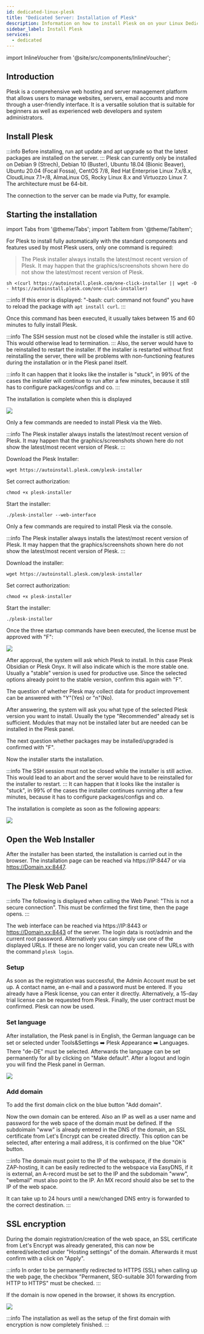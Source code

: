 ```yaml
---
id: dedicated-linux-plesk
title: "Dedicated Server: Installation of Plesk"
description: Information on how to install Plesk on on your Linux Dedicated Server from ZAP-Hosting - ZAP-Hosting.com documentation
sidebar_label: Install Plesk
services:
  - dedicated
---
```


import InlineVoucher from '@site/src/components/InlineVoucher';

## Introduction

Plesk is a comprehensive web hosting and server management platform that allows users to manage websites, servers, email accounts and more through a user-friendly interface. It is a versatile solution that is suitable for beginners as well as experienced web developers and system administrators. 

<InlineVoucher />

## Install Plesk

:::info
Before installing, run apt update and apt upgrade so that the latest packages are installed on the server. 
:::
Plesk can currently only be installed on Debian 9 (Strech), Debian 10 (Buster), Ubuntu 18.04 (Bionic Beaver), Ubuntu 20.04 (Focal Fossa), CentOS 7/8, Red Hat Enterprise Linux 7.x/8.x, CloudLinux 7.1+/8, AlmaLinux OS, Rocky Linux 8.x and Virtuozzo Linux 7. The architecture must be 64-bit.

The connection to the server can be made via Putty, for example.


## Starting the installation 

import Tabs from '@theme/Tabs';
import TabItem from '@theme/TabItem';

<Tabs>

<TabItem value="One-Click Installation" label="One-Click Installation" default>

For Plesk to install fully automatically with the standard components and features used by most Plesk users, only one command is required:

>The Plesk installer always installs the latest/most recent version of Plesk. It may happen that the graphics/screenshots shown here do not show the latest/most recent version of Plesk.

```
sh <(curl https://autoinstall.plesk.com/one-click-installer || wget -O - https://autoinstall.plesk.com/one-click-installer)
```

:::info
If this error is displayed: "-bash: curl: command not found" you have to reload the package with `apt install curl`.
:::

Once this command has been executed, it usually takes between 15 and 60 minutes to fully install Plesk.

:::info
The SSH session must not be closed while the installer is still active. This would otherwise lead to termination. 
:::
Also, the server would have to be reinstalled to restart the installer. 
If the installer is restarted without first reinstalling the server, there will be problems with non-functioning features during the installation or in the Plesk panel itself. 

:::info
It can happen that it looks like the installer is "stuck", in 99% of the cases the installer will continue to run after a few minutes, because it still has to configure packages/configs and co.
:::


The installation is complete when this is displayed

![](https://screensaver01.zap-hosting.com/index.php/s/gpNWyd7xZaw22zW/preview)

</TabItem>
<TabItem value="Web Installation" label="Web Installation">

Only a few commands are needed to install Plesk via the Web. 

:::info
The Plesk installer always installs the latest/most recent version of Plesk. It may happen that the graphics/screenshots shown here do not show the latest/most recent version of Plesk.
:::

Download the Plesk Installer:
```
wget https://autoinstall.plesk.com/plesk-installer
```

Set correct authorization:

```
chmod +x plesk-installer
```

Start the installer:

```
./plesk-installer --web-interface
```

</TabItem>
<TabItem value="Konsolen Installation" label="Konsolen Installation">

Only a few commands are required to install Plesk via the console. 

:::info
The Plesk installer always installs the latest/most recent version of Plesk. It may happen that the graphics/screenshots shown here do not show the latest/most recent version of Plesk.
:::

Download the installer:

```
wget https://autoinstall.plesk.com/plesk-installer
```

Set correct authorization:

```
chmod +x plesk-installer
```

Start the installer:

```
./plesk-installer
```

Once the three startup commands have been executed, the license must be approved with "F": 

![](https://screensaver01.zap-hosting.com/index.php/s/dJiJ3sTxCqoC3RR/preview)

After approval, the system will ask which Plesk to install. In this case Plesk Obsidian or Plesk Onyx. It will also indicate which is the more stable one. Usually a "stable" version is used for productive use. Since the selected options already point to the stable version, confirm this again with "F".

The question of whether Plesk may collect data for product improvement can be answered with "Y"(Yes) or "n"(No). 

After answering, the system will ask you what type of the selected Plesk version you want to install. Usually the type "Recommended" already set is sufficient. Modules that may not be installed later but are needed can be installed in the Plesk panel. 

The next question whether packages may be installed/upgraded is confirmed with "F".

Now the installer starts the installation.

:::info
The SSH session must not be closed while the installer is still active. This would lead to an abort and the server would have to be reinstalled for the installer to restart. 
:::
It can happen that it looks like the installer is "stuck", in 99% of the cases the installer continues running after a few minutes, because it has to configure packages/configs and co.

The installation is complete as soon as the following appears: 

![](https://screensaver01.zap-hosting.com/index.php/s/2Wk2Nm2HXCkQjkQ/preview)

</TabItem>
</Tabs>

## Open the Web Installer

After the installer has been started, the installation is carried out in the browser. The installation page can be reached via https://IP:8447 or via https://Domain.xx:8447.

## The Plesk Web Panel 

:::info
The following is displayed when calling the Web Panel: "This is not a secure connection". This must be confirmed the first time, then the page opens. 
:::

The web interface can be reached via https://IP:8443 or https://Domain.xx:8443 of the server. The login data is root/admin and the current root password. Alternatively you can simply use one of the displayed URLs. If these are no longer valid, you can create new URLs with the command ``plesk login``. 

### Setup

As soon as the registration was successful, the Admin Account must be set up. A contact name, an e-mail and a password must be entered. If you already have a Plesk license, you can enter it directly. Alternatively, a 15-day trial license can be requested from Plesk. Finally, the user contract must be confirmed. 
Plesk can now be used. 

### Set language


After installation, the Plesk panel is in English, the German language can be set or selected under Tools&Settings ➡️ Plesk Appearance ➡️ Languages. There "de-DE" must be selected. Afterwards the language can be set permanently for all by clicking on "Make default". 
After a logout and login you will find the Plesk panel in German.

![](https://screensaver01.zap-hosting.com/index.php/s/GtTGYGCYXwewxNQ/preview)

### Add domain

To add the first domain click on the blue button "Add domain".

[](https://screensaver01.zap-hosting.com/index.php/s/G3fetgKfLNKFr7N/preview)

Now the own domain can be entered. Also an IP as well as a user name and password for the web space of the domain must be defined. If the subdoimain "www" is already entered in the DNS of the domain, an SSL certificate from Let's Encrypt can be created directly. This option can be selected, after entering a mail address, it is confirmed on the blue "OK" button.  

[](https://screensaver01.zap-hosting.com/index.php/s/Pw2PSFDKGFDXZi2/preview)


:::info
The domain must point to the IP of the webspace, if the domain is ZAP-hosting, it can be easily redirected to the webspace via EasyDNS, if it is external, an A-record must be set to the IP and the subdomain "www", "webmail" must also point to the IP. An MX record should also be set to the IP of the web space. 


It can take up to 24 hours until a new/changed DNS entry is forwarded to the correct destination. 
:::

## SSL encryption

During the domain registration/creation of the web space, an SSL certificate from Let's Encrypt was already generated, this can now be entered/selected under "Hosting settings" of the domain. Afterwards it must confirm with a click on "Apply".

:::info
In order to be permanently redirected to HTTPS (SSL) when calling up the web page, the checkbox "Permanent, SEO-suitable 301 forwarding from HTTP to HTTPS" must be checked. 
:::

[](https://screensaver01.zap-hosting.com/index.php/s/xad7pbeZWY6QQHK/preview)

If the domain is now opened in the browser, it shows its encryption.

![](https://screensaver01.zap-hosting.com/index.php/s/JrNEjciJfz2LzCX/preview)

:::info
The installation as well as the setup of the first domain with encryption is now completely finished. 
:::

<InlineVoucher />
